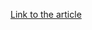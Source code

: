 [Link to the article](https://welivesecurity.com/2020/01/31/winnti-group-targeting-universities-hong-kong/)
